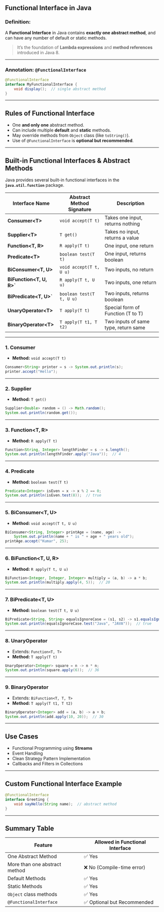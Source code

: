  

##  **Functional Interface in Java** 

### **Definition:**

A **Functional Interface** in Java contains **exactly one abstract method**, and can have any number of default or static methods.

> It’s the foundation of **Lambda expressions** and **method references** introduced in Java 8.

---

###  **Annotation: `@FunctionalInterface`**

```java
@FunctionalInterface
interface MyFunctionalInterface {
    void display();  // single abstract method
}
```

---

##  **Rules of Functional Interface**

* One **and only one** abstract method.
* Can include multiple **default** and **static** methods.
* May override methods from `Object` class (like `toString()`).
* Use of `@FunctionalInterface` is **optional but recommended**.

---

## **Built-in Functional Interfaces & Abstract Methods**

Java provides several built-in functional interfaces in the **`java.util.function`** package.

| Interface Name             | Abstract Method Signature | Description                          |
| -------------------------- | ------------------------- | ------------------------------------ |
| **Consumer\<T>**           | `void accept(T t)`        | Takes one input, returns nothing     |
| **Supplier\<T>**           | `T get()`                 | Takes no input, returns a value      |
| **Function\<T, R>**        | `R apply(T t)`            | One input, one return                |
| **Predicate\<T>**          | `boolean test(T t)`       | One input, returns boolean           |
| **BiConsumer\<T, U>**      | `void accept(T t, U u)`   | Two inputs, no return                |
| **BiFunction\<T, U, R>\`** | `R apply(T t, U u)`       | Two inputs, one return               |
| **BiPredicate\<T, U>\`**   | `boolean test(T t, U u)`  | Two inputs, returns boolean          |
| **UnaryOperator\<T>**      | `T apply(T t)`            | Special form of Function (T to T)    |
| **BinaryOperator\<T>**     | `T apply(T t1, T t2)`     | Two inputs of same type, return same |

---

###  **1. Consumer<T>**

* **Method:** `void accept(T t)`

```java
Consumer<String> printer = s -> System.out.println(s);
printer.accept("Hello");
```

---

###  **2. Supplier<T>**

* **Method:** `T get()`

```java
Supplier<Double> random = () -> Math.random();
System.out.println(random.get());
```

---

###  **3. Function\<T, R>**

* **Method:** `R apply(T t)`

```java
Function<String, Integer> lengthFinder = s -> s.length();
System.out.println(lengthFinder.apply("Java"));  // 4
```

---

###  **4. Predicate<T>**

* **Method:** `boolean test(T t)`

```java
Predicate<Integer> isEven = x -> x % 2 == 0;
System.out.println(isEven.test(8));  // true
```

---

###  **5. BiConsumer\<T, U>**

* **Method:** `void accept(T t, U u)`

```java
BiConsumer<String, Integer> printAge = (name, age) -> 
    System.out.println(name + " is " + age + " years old");
printAge.accept("Kumar", 25);
```

---

###  **6. BiFunction\<T, U, R>**

* **Method:** `R apply(T t, U u)`

```java
BiFunction<Integer, Integer, Integer> multiply = (a, b) -> a * b;
System.out.println(multiply.apply(4, 5));  // 20
```

---

###  **7. BiPredicate\<T, U>**

* **Method:** `boolean test(T t, U u)`

```java
BiPredicate<String, String> equalsIgnoreCase = (s1, s2) -> s1.equalsIgnoreCase(s2);
System.out.println(equalsIgnoreCase.test("Java", "JAVA"));  // true
```

---

###  **8. UnaryOperator<T>**

* Extends: `Function<T, T>`
* **Method:** `T apply(T t)`

```java
UnaryOperator<Integer> square = n -> n * n;
System.out.println(square.apply(6));  // 36
```

---

###  **9. BinaryOperator<T>**

* Extends: `BiFunction<T, T, T>`
* **Method:** `T apply(T t1, T t2)`

```java
BinaryOperator<Integer> add = (a, b) -> a + b;
System.out.println(add.apply(10, 20));  // 30
```

---

##  **Use Cases**

* Functional Programming using **Streams**
* Event Handling
* Clean Strategy Pattern Implementation
* Callbacks and Filters in Collections

---

##  **Custom Functional Interface Example**

```java
@FunctionalInterface
interface Greeting {
    void sayHello(String name);  // abstract method
}
```

---

##  Summary Table 

| Feature                       | Allowed in Functional Interface |
| ----------------------------- | ------------------------------- |
| One Abstract Method           | ✅ Yes                           |
| More than one abstract method | ❌ No (Compile-time error)       |
| Default Methods               | ✅ Yes                           |
| Static Methods                | ✅ Yes                           |
| `Object` class methods        | ✅ Yes                           |
| `@FunctionalInterface`        | ✅ Optional but Recommended      |


